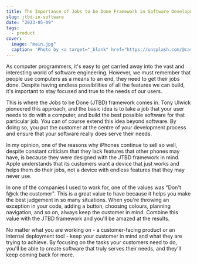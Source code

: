 ```yaml
---
title: The Importance of Jobs to be Done Framework in Software Development
slug: jtbd-in-software
date: "2023-05-09"
tags:
  - product
cover:
  image: "main.jpg"
  caption: 'Photo by <a target="_blank" href="https://unsplash.com/@carlevarino?utm_source=unsplash&utm_medium=referral&utm_content=creditCopyText">Cesar Carlevarino Aragon</a> on <a href="https://unsplash.com/photos/NL_DF0Klepc?utm_source=unsplash&utm_medium=referral&utm_content=creditCopyText">Unsplash</a>'
---
```

As computer programmers, it's easy to get carried away into the vast and interesting world of software engineering. However, we must remember that people use computers as a means to an end, they need to get their jobs done. Despite having endless possibilities of all the features we can build, it's important to stay focused and true to the needs of our users.

This is where the Jobs to be Done (JTBD) framework comes in. Tony Ulwick pioneered this approach, and the basic idea is to take a job that your user needs to do with a computer, and build the best possible software for that particular job. You can of course extend this idea beyond software. By doing so, you put the customer at the centre of your development process and ensure that your software really does serve their needs.

In my opinion, one of the reasons why iPhones continue to sell so well, despite constant criticism that they lack features that other phones may have, is because they were designed with the JTBD framework in mind. Apple understands that its customers want a device that just works and helps them do their jobs, not a device with endless features that they may never use.

In one of the companies I used to work for, one of the values was "Don't f@ck the customer". This is a great value to have because it helps you make the best judgement in so many situations. When you're throwing an exception in your code, adding a button, choosing colours, planning navigation, and so on, always keep the customer in mind. Combine this value with the JTBD framework and you'll be amazed at the results.

No matter what you are working on - a customer-facing product or an internal deployment tool - keep your customer in mind and what they are trying to achieve. By focusing on the tasks your customers need to do, you'll be able to create software that truly serves their needs, and they'll keep coming back for more.
